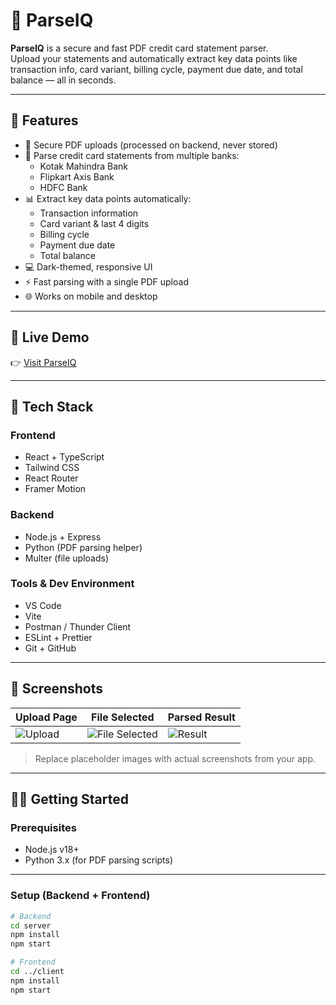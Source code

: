 # 📄 ParseIQ

**ParseIQ** is a secure and fast PDF credit card statement parser.  
Upload your statements and automatically extract key data points like transaction info, card variant, billing cycle, payment due date, and total balance — all in seconds.


---

## 🌟 Features

- 🔐 Secure PDF uploads (processed on backend, never stored)  
- 🧾 Parse credit card statements from multiple banks:
  - Kotak Mahindra Bank  
  - Flipkart Axis Bank  
  - HDFC Bank  
- 📊 Extract key data points automatically:
  - Transaction information  
  - Card variant & last 4 digits  
  - Billing cycle  
  - Payment due date  
  - Total balance  
- 💻 Dark-themed, responsive UI  
- ⚡ Fast parsing with a single PDF upload  
- 🌐 Works on mobile and desktop  

---

## 🚀 Live Demo  

👉 [Visit ParseIQ](https://sure-card-parser.vercel.app/)

---

## 🧰 Tech Stack

### Frontend
- React + TypeScript  
- Tailwind CSS  
- React Router  
- Framer Motion  

### Backend
- Node.js + Express  
- Python (PDF parsing helper)  
- Multer (file uploads)  

### Tools & Dev Environment
- VS Code  
- Vite  
- Postman / Thunder Client  
- ESLint + Prettier  
- Git + GitHub  

---

## 📸 Screenshots

| Upload Page | File Selected | Parsed Result |
|------------|---------------|---------------|
| ![Upload](public/screenshots/1.png) | ![File Selected](public/screenshots/2.png) | ![Result](public/screenshots/1.png) |

> Replace placeholder images with actual screenshots from your app.

---

## 🧑‍💻 Getting Started

### Prerequisites

- Node.js v18+  
- Python 3.x (for PDF parsing scripts)  

---

### Setup (Backend + Frontend)

```bash
# Backend
cd server
npm install
npm start

# Frontend
cd ../client
npm install
npm start
